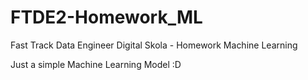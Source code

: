 # FTDE2-Homework_ML
Fast Track Data Engineer Digital Skola - Homework Machine Learning

Just a simple Machine Learning Model :D
